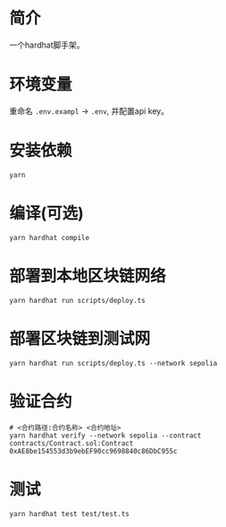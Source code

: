 # 简介

一个hardhat脚手架。

# 环境变量

重命名 `.env.exampl`  ->  `.env`, 并配置api key。

# 安装依赖

```shell
yarn
```

# 编译(可选)

```shell
yarn hardhat compile
```

# 部署到本地区块链网络

```shell
yarn hardhat run scripts/deploy.ts
```

# 部署区块链到测试网

```shell
yarn hardhat run scripts/deploy.ts --network sepolia
```

# 验证合约

```shell
# <合约路径:合约名称> <合约地址>
yarn hardhat verify --network sepolia --contract contracts/Contract.sol:Contract 0xAE8be154553d3b9ebEF90cc9698840c86DbC955c
```

# 测试

```shell
yarn hardhat test test/test.ts 
```

